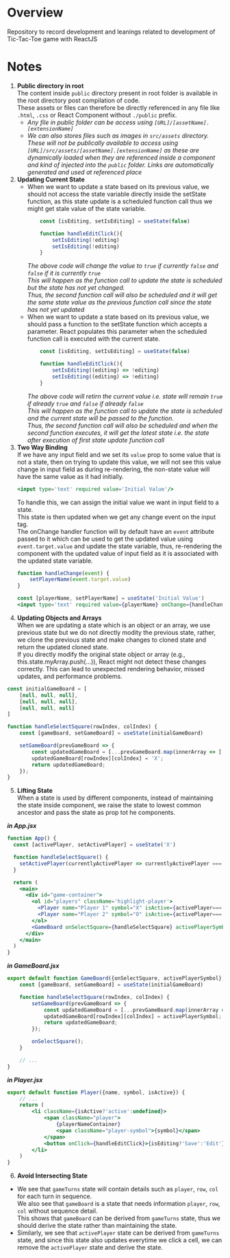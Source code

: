 # Overview
Repository to record development and leanings related to development of Tic-Tac-Toe game with ReactJS

# Notes
1. **Public directory in root**  
The content inside `public` directory present in root folder is available in the root directory post compilation of code.  
These assets or files can therefore be directly referenced in any file like `.html`, `.css` or React Component without `./public` prefix.  
    - *Any file in public folder can be access using `[URL]/[assetName].[extensionName]`*  
    - *We can also stores files such as images in `src/assets` directory. These will not be publically available to access using `[URL]/src/assets/[assetName].[extensionName]` as these are dynamically loaded when they are referenced inside a component and kind of injected into the `public` folder. Links are automatically generated and used at referenced place*
2. **Updating Current State**  
    - When we want to update a state based on its previous value, we should not access the state variable directly inside the setState function, as this state update is a scheduled function call thus we might get stale value of the state variable.  
        ```jsx
            const [isEditing, setIsEditing] = useState(false)

            function handleEditClick(){
                setIsEditing(!editing)
                setIsEditing(!editing)
            }
        ```
        *The above code will change the value to `true` if currently `false` and `false` if it is currently `true`  
        This will happen as the function call to update the state is scheduled but the state has not yet changed.  
        Thus, the second function call will also be scheduled and it will get the same state value as the previous function call since the state has not yet updated*  
    - When we want to update a state based on its previous value, we should pass a function to the setState function which accepts a parameter. React populates this parameter when the scheduled function call is executed with the current state.  
        ```jsx
            const [isEditing, setIsEditing] = useState(false)

            function handleEditClick(){
                setIsEditing((editing) => !editing)
                setIsEditing((editing) => !editing)
            }
        ```
        *The above code will retirn the current value i.e. state will remain `true` if already `true` and `false` if already `false`  
        This will happen as the function call to update the state is scheduled and the current state will be passed to the function.  
        Thus, the second function call will also be scheduled and when the second function executes, it will get the latest state i.e. the state after execution of first state update function call*  
3. **Two Way Binding**  
If we have any input field and we set its `value` prop to some value that is not a state, then on trying to update this value, we will not see this value change in input field as during re-rendering, the non-state value will have the same value as it had initially.  
    ```jsx
    <input type='text' required value='Initial Value'/>
    ```
    To handle this, we can assign the initial value we want in input field to a state.  
    This state is then updated when we get any change event on the input tag.  
    The onChange handler function will by default have an `event` attribute passed to it which can be used to get the updated value using `event.target.value` and update the state variable, thus, re-rendering the component with the updated value of input field as it is associated with the updated state variable.
    ```jsx
    function handleChange(event) {
        setPlayerName(event.target.value)
    }

    const [playerName, setPlayerName] = useState('Initial Value')
    <input type='text' required value={playerName} onChange={handleChange}/>
    ```
4. **Updating Objects and Arrays**  
When we are updating a state which is an object or an array, we use previous state but we do not directly modity the previous state, rather, we clone the previous state and make changes to cloned state and return the updated cloned state.  
If you directly modify the original state object or array (e.g., this.state.myArray.push(...)), React might not detect these changes correctly. This can lead to unexpected rendering behavior, missed updates, and performance problems.  
```jsx
const initialGameBoard = [
    [null, null, null],
    [null, null, null],
    [null, null, null]
]

function handleSelectSquare(rowIndex, colIndex) {   
    const [gameBoard, setGameBoard] = useState(initialGameBoard)

    setGameBoard(prevGameBoard => {
        const updatedGameBoard = [...prevGameBoard.map(innerArray => [...innerArray])]
        updatedGameBoard[rowIndex][colIndex] = 'X';
        return updatedGameBoard;
    });
}
```
5. **Lifting State**  
When a state is used by different components, instead of maintaining the state inside component, we raise the state to lowest common ancestor and pass the state as prop tot he components.  

***in App.jsx***
```jsx
function App() {
  const [activePlayer, setActivePlayer] = useState('X')

  function handleSelectSquare() {
    setActivePlayer(currentlyActivePlayer => currentlyActivePlayer === 'X'?'O':'X')
  }

  return (
    <main>
      <div id="game-container">
        <ol id="players" className='highlight-player'>
          <Player name="Player 1" symbol="X" isActive={activePlayer==='X'}/>
          <Player name="Player 2" symbol="O" isActive={activePlayer==='O'}/>
        </ol>
        <GameBoard onSelectSquare={handleSelectSquare} activePlayerSymbol={activePlayer}/>
      </div>
    </main>
  )
}
```

***in GameBoard.jsx***
```jsx
export default function GameBoard({onSelectSquare, activePlayerSymbol}){
    const [gameBoard, setGameBoard] = useState(initialGameBoard)

    function handleSelectSquare(rowIndex, colIndex) {
        setGameBoard(prevGameBoard => {
            const updatedGameBoard = [...prevGameBoard.map(innerArray => [...innerArray])]
            updatedGameBoard[rowIndex][colIndex] = activePlayerSymbol;
            return updatedGameBoard;
        });

        onSelectSquare();
    }

    // ...
}
```

***in Player.jsx***
```jsx
export default function Player({name, symbol, isActive}) {
    // ...
    return (
        <li className={isActive?'active':undefined}>
            <span className="player">
                {playerNameContainer}
                <span className="player-symbol">{symbol}</span>
            </span>
            <button onClick={handleEditClick}>{isEditing?'Save':'Edit'}</button>
        </li>
    )
}
```
6. **Avoid Intersecting State**  
- We see that `gameTurns` state will contain details such as `player`, `row`, `col` for each turn in sequence.  
    We also see that `gameBoard` is a state that needs information `player`, `row`, `col` without sequence detail.  
    This shows that `gameBoard` can be derived from `gameTurns` state, thus we should derive the state rather than maintaining the state.   
- Similarly, we see that `activePlayer` state can be derived from `gameTurns` state, and since this state also updates everytime we click a cell, we can remove the `activePlayer` state and derive the state.